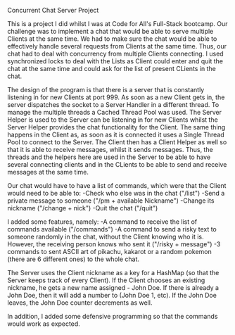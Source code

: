 Concurrent Chat Server Project

This is a project I did whilst I was at Code for All's Full-Stack bootcamp.
Our challenge was to implement a chat that would be able to serve multiple Clients at the same time.
We had to make sure the chat would be able to effectively handle several requests from Clients at the same time.
Thus, our chat had to deal with concurrency from multiple Clients connecting.
I used synchronized locks to deal with the Lists as Client could enter and quit the chat at the same time and could ask for the list of present CLients in the chat.

The design of the program is that there is a server that is constantly listening in for new Clients at port 999. As soon as a new Client gets in, the server dispatches the socket to a Server Handler in a different thread.
To manage the multiple threads a Cached Thread Pool was used.
The Server Helper is used to the Server can be listening in for new Clients whilst the Server Helper provides the chat functionality for the Client.
The same thing happens in the Client as, as soon as it is connected it uses a Single Thread Pool to connect to the Server.
The Client then has a Client Helper as well so that it is able to receive messages, whilst it sends messages.
Thus, the threads and the helpers here are used in the Server to be able to have several connecting clients and in the CLients to be able to send and receive messages at the same time.

Our chat would have to have a list of commands, which were that the Client would need to be able to:
-Check who else was in the chat ("/list")
-Send a private message to someone ("/pm + available Nickname")
-Change its nickname ("/change + nick")
-Quit the chat ("/quit")

I added some features, namely:
-A command to receive the list of commands available ("/commands")
-A command to send a risky text to someone randomly in the chat, without the Client knowing who it is. However, the receiving person knows who sent it ("/risky + message")
-3 commands to sent ASCII art of pikachu, kakarot or a random pokemon (there are 6 different ones) to the whole chat.

The Server uses the Client nickname as a key for a HashMap (so that the Server keeps track of every Client). If the Client chooses an existing nickname, he gets a new name assigned - John Doe. If there is already a John Doe, then it will add a number to (John Doe 1, etc). If the John Doe leaves, the John Doe counter decrements as well.

In addition, I added some defensive programming so that the commands would work as expected.

